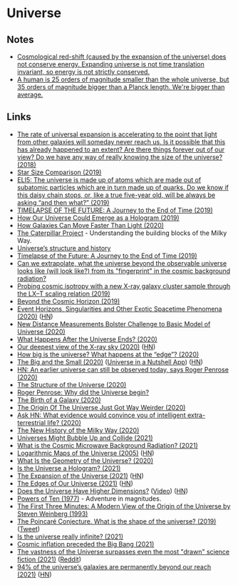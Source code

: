 # Universe

## Notes

- [Cosmological red-shift (caused by the expansion of the universe) does not conserve energy. Expanding universe is not time translation invariant, so energy is not strictly conserved.](https://www.youtube.com/watch?v=ZYM6HMLgIKA)
- [A human is 25 orders of magnitude smaller than the whole universe, but 35 orders of magnitude bigger than a Planck length. We're bigger than average.](https://www.reddit.com/r/quantum/comments/n27xx8/question_in_the_scheme_of_the_size_of_the_known/)

## Links

- [The rate of universal expansion is accelerating to the point that light from other galaxies will someday never reach us. Is it possible that this has already happened to an extent? Are there things forever out of our view? Do we have any way of really knowing the size of the universe? (2018)](https://www.reddit.com/r/askscience/comments/a0o8jv/the_rate_of_universal_expansion_is_accelerating/)
- [Star Size Comparison (2019)](https://www.youtube.com/watch?v=KEHCCsFFIuY)
- [ELI5: The universe is made up of atoms which are made out of subatomic particles which are in turn made up of quarks. Do we know if this daisy chain stops, or, like a true five-year old, will be always be asking “and then what?” (2019)](https://www.reddit.com/r/explainlikeimfive/comments/b6l3g7/eli5_the_universe_is_made_up_of_atoms_which_are/)
- [TIMELAPSE OF THE FUTURE: A Journey to the End of Time (2019)](https://news.ycombinator.com/item?id=19680491)
- [How Our Universe Could Emerge as a Hologram (2019)](https://www.quantamagazine.org/how-our-universe-could-emerge-as-a-hologram-20190221/)
- [How Galaxies Can Move Faster Than Light (2020)](https://www.youtube.com/watch?v=cadNZJvfl7s)
- [The Caterpillar Project](https://www.caterpillarproject.org/) - Understanding the building blocks of the Milky Way.
- [Universe’s structure and history](https://www.nobelprize.org/interactive-visualisations-physicsprize-2019/)
- [Timelapse of the Future: A Journey to the End of Time (2019)](https://www.youtube.com/watch?v=uD4izuDMUQA)
- [Can we extrapolate, what the universe beyond the observable universe looks like (will look like?) from its "fingerprint" in the cosmic background radiation?](https://www.reddit.com/r/AskPhysics/comments/g5qe2f/can_we_extrapolate_what_the_universe_beyond_the/)
- [Probing cosmic isotropy with a new X-ray galaxy cluster sample through the LX–T scaling relation (2019)](https://www.aanda.org/articles/aa/abs/2020/04/aa36602-19/aa36602-19.html)
- [Beyond the Cosmic Horizon (2019)](https://www.youtube.com/watch?v=kZ3M6ko9pes)
- [Event Horizons, Singularities and Other Exotic Spacetime Phenomena (2020)](https://writings.stephenwolfram.com/2020/05/event-horizons-singularities-and-other-exotic-spacetime-phenomena/) ([HN](https://news.ycombinator.com/item?id=23251035))
- [New Distance Measurements Bolster Challenge to Basic Model of Universe (2020)](https://public.nrao.edu/news/challenge-model-of-universe/)
- [What Happens After the Universe Ends? (2020)](https://www.youtube.com/watch?v=PC2JOQ7z5L0)
- [Our deepest view of the X-ray sky (2020)](http://www.mpe.mpg.de/7461761/news20200619) ([HN](https://news.ycombinator.com/item?id=23573476))
- [How big is the universe? What happens at the “edge”? (2020)](https://www.askamathematician.com/2020/06/q-how-big-is-the-universe-what-happens-at-the-edge/)
- [The Big and the Small (2020)](https://waitbutwhy.com/2020/09/universe.html) ([Universe in a Nutshell App](https://shop-us.kurzgesagt.org/products/universe-in-a-nutshell-app)) ([HN](https://news.ycombinator.com/item?id=24558358))
- [HN: An earlier universe can still be observed today, says Roger Penrose (2020)](https://news.ycombinator.com/item?id=24711130)
- [The Structure of the Universe (2020)](https://www.quantamagazine.org/the-hidden-structure-of-the-universe-20201022/)
- [Roger Penrose: Why did the Universe begin?](https://aeon.co/videos/a-cyclical-forgetful-universe-nobel-prizewinner-roger-penrose-details-an-astonishing-origin)
- [The Birth of a Galaxy (2020)](https://www.shawenyao.com/The-Birth-of-a-Galaxy/)
- [The Origin Of The Universe Just Got Way Weirder (2020)](https://www.youtube.com/watch?v=__0Y5SyEVUI)
- [Ask HN: What evidence would convince you of intelligent extra-terrestrial life? (2020)](https://news.ycombinator.com/item?id=25340674)
- [The New History of the Milky Way (2020)](https://www.quantamagazine.org/the-new-history-of-the-milky-way-20201215/)
- [Universes Might Bubble Up and Collide (2021)](https://nautil.us/blog/how-universes-might-bubble-up-and-collide)
- [What is the Cosmic Microwave Background Radiation? (2021)](https://www.youtube.com/watch?v=P_deJsiCNSk)
- [Logarithmic Maps of the Universe (2005)](https://www.astro.princeton.edu/universe/) ([HN](https://news.ycombinator.com/item?id=26245502))
- [What Is the Geometry of the Universe? (2020)](https://www.quantamagazine.org/what-is-the-geometry-of-the-universe-20200316/)
- [Is the Universe a Hologram? (2021)](https://www.youtube.com/watch?v=T4DAGabiGms)
- [The Expansion of the Universe (2021)](https://johncarlosbaez.wordpress.com/2021/04/09/the-expansion-of-the-universe/) ([HN](https://news.ycombinator.com/item?id=26755045))
- [The Edges of Our Universe (2021)](https://arxiv.org/abs/2104.01191) ([HN](https://news.ycombinator.com/item?id=26732996))
- [Does the Universe Have Higher Dimensions?](https://backreaction.blogspot.com/2021/04/does-universe-have-higher-dimensions.html) ([Video](https://www.youtube.com/watch?v=ZS2hJLIN1DM)) ([HN](https://news.ycombinator.com/item?id=26775447))
- [Powers of Ten (1977)](https://www.youtube.com/watch?v=0fKBhvDjuy0) - Adventure in magnitudes.
- [The First Three Minutes: A Modern View of the Origin of the Universe by Steven Weinberg (1993)](https://www.goodreads.com/book/show/150131.The_First_Three_Minutes)
- [The Poincaré Conjecture. What is the shape of the universe? (2019)](https://jorgenveisdal.medium.com/the-poincar%C3%A9-conjecture-cb4ca7014cc5) ([Tweet](https://twitter.com/Dragonmaurizio/status/1417673539507924992))
- [Is the universe really infinite? (2021)](https://www.reddit.com/r/chemistry/comments/pfoibl/is_the_universe_really_infinite/)
- [Cosmic inflation preceded the Big Bang (2021)](https://bigthink.com/starts-with-a-bang/big-bang-beginning-universe/)
- [The vastness of the Universe surpasses even the most "drawn" science fiction (2021)](https://frontnet.eu/the-vastness-of-the-universe-surpasses-even-the-most-drawn-science-fiction/) ([Reddit](https://www.reddit.com/r/Physics/comments/q99hyj/the_vastness_of_the_universe_surpasses_even_the/))
- [94% of the universe’s galaxies are permanently beyond our reach (2021)](https://bigthink.com/starts-with-a-bang/universes-galaxies-unreachable/) ([HN](https://news.ycombinator.com/item?id=28913986))

